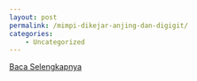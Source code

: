 ```yaml
---
layout: post
permalink: /mimpi-dikejar-anjing-dan-digigit/
categories:
    - Uncategorized
---
```


[Baca Selengkapnya](/01)